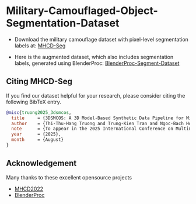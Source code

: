 # Military-Camouflaged-Object-Segmentation-Dataset
- Download the military camouflage dataset with pixel-level segmentation labels at: [MHCD-Seg](https://drive.google.com/file/d/1NK8nxM626adBSGXAaUstaQpnGTIltQae)

- Here is the augmented dataset, which also includes segmentation labels, generated using BlenderProc: [BlenderProc-Segment-Dataset](https://drive.google.com/file/d/1LLLMFZNZB44neZr9mrV15wlncBDe7vay)

## <a name="CitingMHCDSeg"></a>Citing MHCD-Seg
If you find our dataset helpful for your research, please consider citing the following BibTeX entry.
```BibTeX
@misc{truong2025_3dsmcos,
  title     = {3DSMCOS: A 3D Model-Based Synthetic Data Pipeline for Military Camouflaged Object Segmentation with Distractor-Augmented Realism},
  author    = {Thi-Thu-Hang Truong and Trung-Kien Tran and Ngoc-Bach Hoang and Trong-Dat Nguyen and Thi-Hai-Hong Phan and Chi-Thanh Nguyen},
  note      = {To appear in the 2025 International Conference on Multimedia Analysis and Pattern Recognition (MAPR)},
  year      = {2025},
  month     = {August}
}
```

## Acknowledgement

Many thanks to these excellent opensource projects 
* [MHCD2022](https://github.com/liumaozhen-lmz/Military-Camouflage-MHCD2022)
* [BlenderProc](https://github.com/DLR-RM/BlenderProc)
